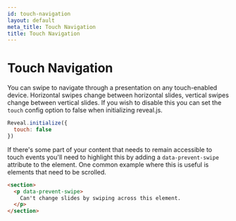 ```yaml
---
id: touch-navigation
layout: default
meta_title: Touch Navigation
title: Touch Navigation
---
```


# Touch Navigation

You can swipe to navigate through a presentation on any touch-enabled device. Horizontal swipes change between horizontal slides, vertical swipes change between vertical slides. If you wish to disable this you can set the `touch` config option to false when initializing reveal.js.

```javascript
Reveal.initialize({
  touch: false
})
```

If there's some part of your content that needs to remain accessible to touch events you'll need to highlight this by adding a `data-prevent-swipe` attribute to the element. One common example where this is useful is elements that need to be scrolled.

```html
<section>
  <p data-prevent-swipe>
    Can't change slides by swiping across this element.
  </p>
</section>
```